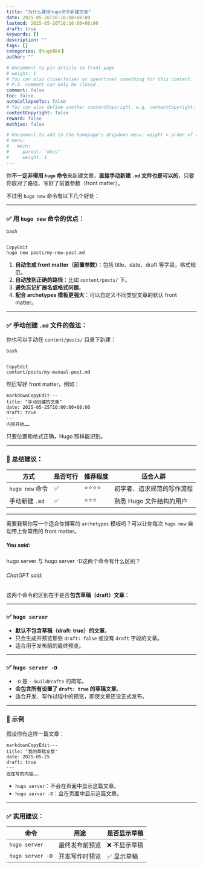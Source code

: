 ```yaml
---
title: "为什么要用hugo命令新建文章"
date: 2025-05-26T16:16:08+08:00
lastmod: 2025-05-26T16:16:08+08:00
draft: true
keywords: []
description: ""
tags: []
categories: [hugo相关]
author: ""

# Uncomment to pin article to front page
# weight: 1
# You can also close(false) or open(true) something for this content.
# P.S. comment can only be closed
comment: false
toc: false
autoCollapseToc: false
# You can also define another contentCopyright. e.g. contentCopyright: "This is another copyright."
contentCopyright: false
reward: false
mathjax: false

# Uncomment to add to the homepage's dropdown menu; weight = order of article
# menu:
#   main:
#     parent: "docs"
#     weight: 1
---
```


<!--more-->

你**不一定非得用 `hugo` 命令**来新建文章，**直接手动新建 `.md` 文件也是可以的**，只要你放对了路径、写好了前置参数（front matter）。

不过用 `hugo new` 命令有以下几个好处：

------

### ✅ 用 `hugo new` 命令的优点：

```
bash


CopyEdit
hugo new posts/my-new-post.md
```

1. **自动生成 front matter（前置参数）**：包括 title、date、draft 等字段，格式规范。
2. **自动放到正确的路径**：比如 `content/posts/` 下。
3. **避免忘记扩展名或格式问题**。
4. **配合 archetypes 模板更强大**：可以自定义不同类型文章的默认 front matter。

------

### ✅ 手动创建 `.md` 文件的做法：

你也可以手动在 `content/posts/` 目录下新建：

```
bash


CopyEdit
content/posts/my-manual-post.md
```

然后写好 front matter，例如：

```
markdownCopyEdit---
title: "手动创建的文章"
date: 2025-05-25T10:00:00+08:00
draft: true
---
内容开始……
```

只要位置和格式正确，Hugo 照样能识别。

------

### 🔧 总结建议：

| 方式            | 是否可行 | 推荐程度 | 适合人群                   |
| --------------- | -------- | -------- | -------------------------- |
| `hugo new` 命令 | ✅        | ⭐⭐⭐⭐     | 初学者、追求规范的写作流程 |
| 手动新建 `.md`  | ✅        | ⭐⭐⭐      | 熟悉 Hugo 文件结构的用户   |



------

需要我帮你写一个适合你博客的 `archetypes` 模板吗？可以让你每次 `hugo new` 自动带上你常用的 front matter。



##### You said:

hugo server 与 hugo server -D这两个命令有什么区别？



###### ChatGPT said:

这两个命令的区别在于是否**包含草稿（draft）文章**：

------

### ✅ `hugo server`

- **默认不包含草稿（draft: true）的文章**。
- 只会生成并预览那些 `draft: false` 或没有 `draft` 字段的文章。
- 适合用于发布前的最终预览。

------

### ✅ `hugo server -D`

- `-D` 是 `--buildDrafts` 的简写。
- **会包含所有设置了 `draft: true` 的草稿文章**。
- 适合开发、写作过程中的预览，即使文章还没正式发布。

------

### 📝 示例

假设你有这样一篇文章：

```
markdownCopyEdit---
title: "我的草稿文章"
date: 2025-05-25
draft: true
---
还在写的内容……
```

- `hugo server`：不会在页面中显示这篇文章。
- `hugo server -D`：会在页面中显示这篇文章。

------

### ✅ 实用建议：

| 命令             | 用途           | 是否显示草稿 |
| ---------------- | -------------- | ------------ |
| `hugo server`    | 最终发布前预览 | ❌ 不显示草稿 |
| `hugo server -D` | 开发写作时预览 | ✅ 显示草稿   |

